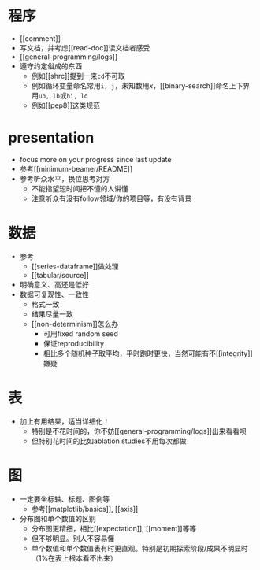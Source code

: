 # 程序
- [[comment]]
- 写文档，并考虑[[read-doc]]读文档者感受
- [[general-programming/logs]]
- 遵守约定俗成的东西
  - 例如[[shrc]]提到一来`cd`不可取
  - 例如循环变量命名常用`i, j`，未知数用$x$，[[binary-search]]命名上下界用`ub, lb`或`hi, lo`
  - 例如[[pep8]]这类规范
# presentation
- focus more on your progress since last update
- 参考[[minimum-beamer/README]]
- 参考听众水平，换位思考对方
  - 不能指望短时间把不懂的人讲懂
  - 注意听众有没有follow领域/你的项目等，有没有背景
# 数据
- 参考
  - [[series-dataframe]]做处理
  - [[tabular/source]]
- 明确意义、高还是低好
- 数据可复现性、一致性
  - 格式一致
  - 结果尽量一致
  - [[non-determinism]]怎么办
    - 可用fixed random seed
    - 保证reproducibility
    - 相比多个随机种子取平均，平时跑时更快，当然可能有不[[integrity]]嫌疑
# 表
- 加上有用结果，适当详细化！
  - 特别是不花时间的，你不妨[[general-programming/logs]]出来看看呗
  - 但特别花时间的比如ablation studies不用每次都做
# 图
- 一定要坐标轴、标题、图例等
  - 参考[[matplotlib/basics]], [[axis]]
- 分布图和单个数值的区别
  - 分布图更精细，相比[[expectation]], [[moment]]等等
  - 但不够明显。别人不容易懂
  - 单个数值和单个数值表有时更直观。特别是初期探索阶段/成果不明显时（1%在表上根本看不出来）